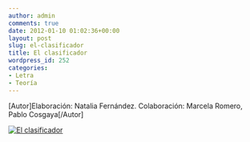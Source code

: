 ```yaml
---
author: admin
comments: true
date: 2012-01-10 01:02:36+00:00
layout: post
slug: el-clasificador
title: El clasificador
wordpress_id: 252
categories:
- Letra
- Teoría
---
```


[Autor]Elaboración: Natalia Fernández. Colaboración: Marcela Romero, Pablo Cosgaya[/Autor]

[![El clasificador](http://www.oert.org/wp-content/uploads/2012/01/T05B_01-clasificador_v2-01.jpg)](http://www.oert.org/wp-content/uploads/2012/01/T05B_01-clasificador_v2-01.jpg)

